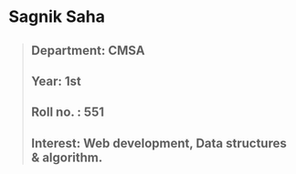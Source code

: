 # Sagnik Saha
  >## Department: CMSA
  >## Year: 1st
  >## Roll no. : 551
  >## Interest: Web development, Data structures & algorithm.
